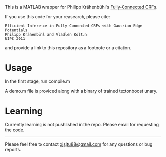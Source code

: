 This is a MATLAB wrapper for  Philipp Krähenbühl's [Fully-Connected CRFs](http://www.philkr.net/home/densecrf).

If you use this code for your reasearch, please cite:

```
Efficient Inference in Fully Connected CRFs with Gaussian Edge Potentials
Philipp Krähenbühl and Vladlen Koltun
NIPS 2011
```

and provide a link to this repository as a footnote or a citation.

Usage
=======================
In the first stage, run compile.m

A demo.m file is proviced along with a binary of trained textonboost unary.

Learning
=======================
Currently learning is not pushlished in the repo. Please email for requesting the code.


----------
Please feel free to contact xjsjtu88@gmail.com for any questions or bug reports.
